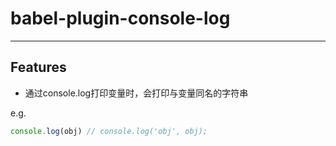# babel-plugin-console-log

--- 

## Features

- 通过console.log打印变量时，会打印与变量同名的字符串


e.g.

```javascript
console.log(obj) // console.log('obj', obj);
```

